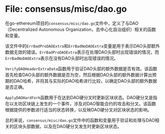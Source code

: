 # File: consensus/misc/dao.go

在go-ethereum项目的`consensus/misc/dao.go`文件中，定义了与DAO（Decentralized Autonomous Organization，去中心化自治组织）相关的函数和变量。

该文件中的`ErrBadProDAOExtra`和`ErrBadNoDAOExtra`变量是用于表示DAO头部额外数据无效的错误。`ErrBadProDAOExtra`表示在处理DAO头部时出现错误的情况，而`ErrBadNoDAOExtra`表示在没有DAO头部时出现错误的情况。

`VerifyDAOHeaderExtraData`函数用于验证DAO头部的额外数据是否有效。该函数首先检查DAO头部的额外数据是否为空，然后根据DAO头部的额外数据计算出预期的DAO哈希，并将其与实际的DAO哈希进行比较，以确定DAO头部的额外数据是否正确。

`ApplyDAOHardFork`函数用于在达到DAO硬分叉时更新区块状态。DAO硬分叉是指在以太坊区块链上发生的一个事件，涉及对DAO智能合约的攻击和分叉。该函数根据提供的参数进行适当的状态转换，以反映DAO硬分叉对区块状态的影响。

总的来说，`consensus/misc/dao.go`文件中的函数和变量用于验证和处理与DAO相关的区块头部数据，以及在DAO硬分叉发生时更新区块状态。

